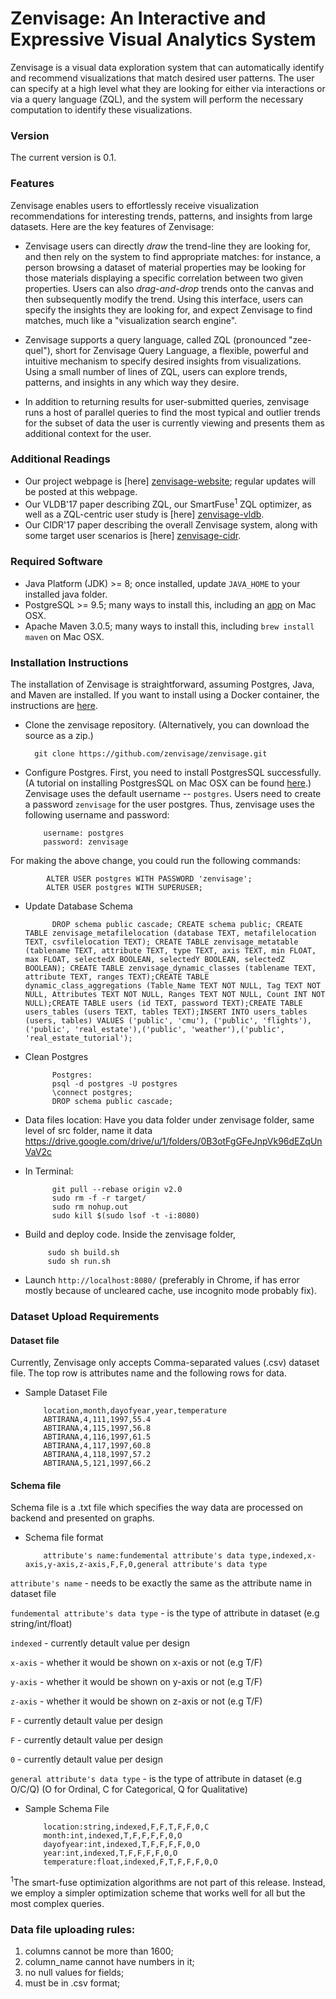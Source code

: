 # Zenvisage: An Interactive and Expressive Visual Analytics System 
Zenvisage is a visual data exploration system that can automatically identify and recommend visualizations that match desired user patterns. The user can specify at a high level what they are looking for either via interactions or via a query language (ZQL), and the system will perform the necessary computation to identify these visualizations.

### Version
The current version is 0.1.

### Features
Zenvisage enables users to effortlessly receive visualization recommendations for interesting trends, patterns, and insights from large datasets. Here are the key features of Zenvisage:

* Zenvisage users can directly _draw_ the trend-line they are looking for, and then rely on the system to find appropriate matches: for instance, a person browsing a dataset of material properties may be looking for those materials displaying a specific correlation between two given properties. Users can also _drag-and-drop_ trends onto the canvas and then subsequently modify the trend. Using this interface, users can specify the insights they are looking for, and expect Zenvisage to find matches, much like a "visualization search engine".

* Zenvisage supports a query language, called ZQL (pronounced "zee-quel"), short for Zenvisage Query Language, a flexible, powerful and intuitive mechanism to specify desired insights from visualizations. Using a small number of lines of ZQL, users can explore trends, patterns, and insights in any which way they desire.

* In addition to returning results for user-submitted queries, zenvisage runs a host of parallel queries to find the most typical and outlier trends for the subset of data the user is currently viewing and presents them as additional context for the user.

### Additional Readings
* Our project webpage is [here] [zenvisage-website]; regular updates will be posted at this webpage.
* Our VLDB'17 paper describing ZQL, our SmartFuse<sup>1</sup> ZQL optimizer, as well as a ZQL-centric user study is [here] [zenvisage-vldb].
* Our CIDR'17 paper describing the overall Zenvisage system, along with some target user scenarios is [here] [zenvisage-cidr].


### Required Software
* Java Platform (JDK) >= 8; once installed, update `JAVA_HOME` to your installed java folder.
* PostgreSQL >= 9.5;  many ways to install this, including an [app][postgres-installation] on Mac OSX.
* Apache Maven 3.0.5;  many ways to install this, including `brew install maven` on Mac OSX.

### Installation Instructions
The installation of Zenvisage is straightforward, assuming Postgres, Java, and Maven are installed. If you want to install using a Docker container, the instructions are [here][Docker-instructions].

* Clone the zenvisage repository. (Alternatively, you can download the source as a zip.)

     
        git clone https://github.com/zenvisage/zenvisage.git
     


* Configure Postgres. First, you need to install PostgresSQL successfully. (A tutorial on installing PostgresSQL on Mac OSX can be found [here][postgres-installation].) Zenvisage uses the default username -- `postgres`. Users need to create a password `zenvisage` for the user postgres. Thus, zenvisage uses the following username and password:     
        
          username: postgres
          password: zenvisage 
          
For making the above change, you could run the following commands:
            
            ALTER USER postgres WITH PASSWORD 'zenvisage';
            ALTER USER postgres WITH SUPERUSER;
              
* Update Database Schema
        
            DROP schema public cascade; CREATE schema public; CREATE TABLE zenvisage_metafilelocation (database TEXT, metafilelocation TEXT, csvfilelocation TEXT); CREATE TABLE zenvisage_metatable (tablename TEXT, attribute TEXT, type TEXT, axis TEXT, min FLOAT, max FLOAT, selectedX BOOLEAN, selectedY BOOLEAN, selectedZ BOOLEAN); CREATE TABLE zenvisage_dynamic_classes (tablename TEXT, attribute TEXT, ranges TEXT);CREATE TABLE dynamic_class_aggregations (Table_Name TEXT NOT NULL, Tag TEXT NOT NULL, Attributes TEXT NOT NULL, Ranges TEXT NOT NULL, Count INT NOT NULL);CREATE TABLE users (id TEXT, password TEXT);CREATE TABLE users_tables (users TEXT, tables TEXT);INSERT INTO users_tables (users, tables) VALUES ('public', 'cmu'), ('public', 'flights'),('public', 'real_estate'),('public', 'weather'),('public', 'real_estate_tutorial');

* Clean Postgres

            Postgres:
            psql -d postgres -U postgres
            \connect postgres;
            DROP schema public cascade;

* Data files location:
            Have you data folder under zenvisage folder, same level of src folder, name it data
            https://drive.google.com/drive/u/1/folders/0B3otFgGFeJnpVk96dEZqUnVaV2c

        
* In Terminal:

            git pull --rebase origin v2.0
            sudo rm -f -r target/
            sudo rm nohup.out
            sudo kill $(sudo lsof -t -i:8080)  
            
 * Build and deploy code. Inside the zenvisage folder,
 
            sudo sh build.sh
            sudo sh run.sh 

* Launch `http://localhost:8080/` (preferably in Chrome, if has error mostly because of uncleared cache, use incognito mode probably fix). 

### Dataset Upload Requirements

#### Dataset file

Currently, Zenvisage only accepts Comma-separated values (.csv) dataset file. The top row is attributes name and the following rows for data.

* Sample Dataset File

          location,month,dayofyear,year,temperature
          ABTIRANA,4,111,1997,55.4
          ABTIRANA,4,115,1997,56.8
          ABTIRANA,4,116,1997,61.5
          ABTIRANA,4,117,1997,60.8
          ABTIRANA,4,118,1997,57.2
          ABTIRANA,5,121,1997,66.2

#### Schema file

Schema file is a .txt file which specifies the way data are processed on backend and presented on graphs.

* Schema file format
          
          attribute's name:fundemental attribute's data type,indexed,x-axis,y-axis,z-axis,F,F,0,general attribute's data type

`attribute's name` - needs to be exactly the same as the attribute name in dataset file

`fundemental attribute's data type` - is the type of attribute in dataset (e.g string/int/float)

`indexed` -  currently detault value per design

`x-axis` - whether it would be shown on x-axis or not (e.g T/F)

`y-axis` - whether it would be shown on y-axis or not (e.g T/F)

`z-axis` - whether it would be shown on z-axis or not (e.g T/F)

`F` - currently detault value per design

`F` - currently detault value per design

`0` - currently detault value per design

`general attribute's data type` - is the type of attribute in dataset (e.g O/C/Q) (O for Ordinal, C for Categorical, Q for Qualitative)


* Sample Schema File

          location:string,indexed,F,F,T,F,F,0,C
          month:int,indexed,T,F,F,F,F,0,O
          dayofyear:int,indexed,T,F,F,F,F,0,O
          year:int,indexed,T,F,F,F,F,0,O
          temperature:float,indexed,F,T,F,F,F,0,O

[//]: # (These are reference links used in the body of this note and get stripped out when the markdown processor does its job. There is no need to format nicely because it shouldn't be seen. Thanks SO - http://stackoverflow.com/questions/4823468/store-comments-in-markdown-syntax)

   [prof]: http://web.engr.illinois.edu/~adityagp/#
   [zenvisage-website]: http://zenvisage.github.io/
   [zenvisage-vldb]: http://data-people.cs.illinois.edu/papers/zenvisage-vldb.pdf
   [zenvisage-cidr]: http://data-people.cs.illinois.edu/papers/zenvisage-cidr.pdf
   [postgressite]: https://www.postgresql.org/
   [postgres-installation]: https://chartio.com/resources/tutorials/how-to-start-postgresql-server-on-mac-os-x/
   [Docker-instructions]: https://github.com/zenvisage/zenvisage/wiki/Docker-Installation-Instruction-for-Mac
   <sup>1</sup>The smart-fuse optimization algorithms are not part of this release. Instead, we employ a simpler optimization scheme that works well for all but the most complex queries. 
   
### Data file uploading rules: 
   1. columns cannot be more than 1600; 
   2. column_name cannot have numbers in it; 
   3. no null values for fields;
   4. must be in .csv format;
